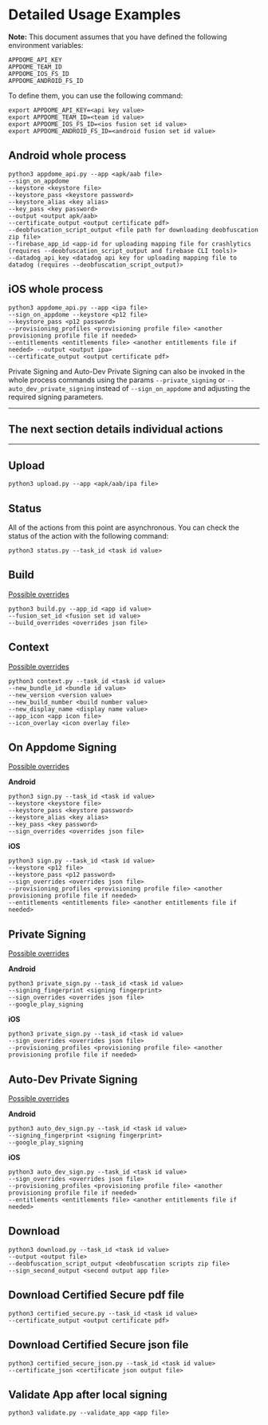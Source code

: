 # Detailed Usage Examples

**Note:** This document assumes that you have defined the following environment variables:

```
APPDOME_API_KEY
APPDOME_TEAM_ID
APPDOME_IOS_FS_ID
APPDOME_ANDROID_FS_ID
```

To define them, you can use the following command:

```
export APPDOME_API_KEY=<api key value>
export APPDOME_TEAM_ID=<team id value>
export APPDOME_IOS_FS_ID=<ios fusion set id value>
export APPDOME_ANDROID_FS_ID=<android fusion set id value>
```

## Android whole process

```
python3 appdome_api.py --app <apk/aab file>
--sign_on_appdome
--keystore <keystore file>
--keystore_pass <keystore password>
--keystore_alias <key alias>
--key_pass <key password>
--output <output apk/aab>
--certificate_output <output certificate pdf>
--deobfuscation_script_output <file path for downloading deobfuscation zip file>
--firebase_app_id <app-id for uploading mapping file for crashlytics (requires --deobfuscation_script_output and firebase CLI tools)>
--datadog_api_key <datadog api key for uploading mapping file to datadog (requires --deobfuscation_script_output)>
```

## iOS whole process

```
python3 appdome_api.py --app <ipa file>
--sign_on_appdome --keystore <p12 file>
--keystore_pass <p12 password>
--provisioning_profiles <provisioning profile file> <another provisioning profile file if needed>
--entitlements <entitlements file> <another entitlements file if needed> --output <output ipa>
--certificate_output <output certificate pdf>
```

Private Signing and Auto-Dev Private Signing can also be invoked in the whole process commands
using the params `--private_signing` or `--auto_dev_private_signing` instead of `--sign_on_appdome`
and adjusting the required signing parameters.

___
## The next section details individual actions
___

## Upload

```
python3 upload.py --app <apk/aab/ipa file>
```

## Status
All of the actions from this point are asynchronous. You can check the status of the action with the following command:
```
python3 status.py --task_id <task id value>
```

## Build
[Possible overrides](https://apis.appdome.com/reference/post_tasks-build)

```
python3 build.py --app_id <app id value>
--fusion_set_id <fusion set id value>
--build_overrides <overrides json file>
```

## Context
[Possible overrides](https://apis.appdome.com/reference/post_tasks-context)

```
python3 context.py --task_id <task id value>
--new_bundle_id <bundle id value>
--new_version <version value>
--new_build_number <build number value>
--new_display_name <display name value>
--app_icon <app icon file>
--icon_overlay <icon overlay file>
```

## On Appdome Signing

[Possible overrides](https://apis.appdome.com/reference/post_tasks-sign)

**Android**

```
python3 sign.py --task_id <task id value>
--keystore <keystore file>
--keystore_pass <keystore password>
--keystore_alias <key alias>
--key_pass <key password>
--sign_overrides <overrides json file>
```

**iOS**

```
python3 sign.py --task_id <task id value>
--keystore <p12 file>
--keystore_pass <p12 password>
--sign_overrides <overrides json file>
--provisioning_profiles <provisioning profile file> <another provisioning profile file if needed>
--entitlements <entitlements file> <another entitlements file if needed>
```

## Private Signing

[Possible overrides](https://apis.appdome.com/reference/post_tasks-privatesign)

**Android**
```
python3 private_sign.py --task_id <task id value>
--signing_fingerprint <signing fingerprint>
--sign_overrides <overrides json file>
--google_play_signing
```

**iOS**

```
python3 private_sign.py --task_id <task id value>
--sign_overrides <overrides json file>
--provisioning_profiles <provisioning profile file> <another provisioning profile file if needed>
```

## Auto-Dev Private Signing

[Possible overrides](https://apis.appdome.com/reference/post_tasks-autodev)

**Android**

```
python3 auto_dev_sign.py --task_id <task id value>
--signing_fingerprint <signing fingerprint>
--google_play_signing
```

**iOS**

```
python3 auto_dev_sign.py --task_id <task id value>
--sign_overrides <overrides json file>
--provisioning_profiles <provisioning profile file> <another provisioning profile file if needed>
--entitlements <entitlements file> <another entitlements file if needed>
```

## Download

```
python3 download.py --task_id <task id value>
--output <output file>
--deobfuscation_script_output <deobfuscation scripts zip file>
--sign_second_output <second output app file>
```

## Download Certified Secure pdf file

```
python3 certified_secure.py --task_id <task id value>
--certificate_output <output certificate pdf>
```

## Download Certified Secure json file
```
python3 certified_secure_json.py --task_id <task id value>
--certificate_json <certificate json output file>
```

## Validate App after local signing

```
python3 validate.py --validate_app <app file>
```

